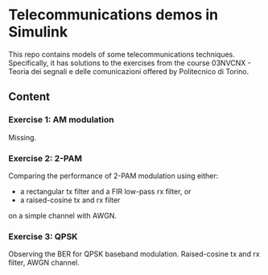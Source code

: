 # Telecommunications demos in Simulink

This repo contains models of some telecommunications techniques. Specifically, it has solutions to the exercises from the course 03NVCNX - 
Teoria dei segnali e delle comunicazioni offered by Politecnico di Torino.

## Content

### Exercise 1: AM modulation

Missing.

### Exercise 2: 2-PAM

Comparing the performance of 2-PAM modulation using either:

 * a rectangular tx filter and a FIR low-pass rx filter, or
 * a raised-cosine tx and rx filter

on a simple channel with AWGN.

### Exercise 3: QPSK

Observing the BER for QPSK baseband modulation. Raised-cosine tx and rx filter, AWGN channel.

